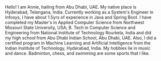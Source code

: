 
Hello! I am Annie, hailing from Abu Dhabi, UAE. My native place is Hyderabad, Telangana, India. Currently working as a System's Engineer in Infosys, I have about 1.5yrs of experience in Java and Spring Boot. I have completed my Master's in Applied Computer Science from Northwest Missouri State University, USA; B. Tech in Computer Science and Engineering from National Institute of Technology Rourkela, India and did my high school from Abu Dhabi Indian School, Abu Dhabi, UAE. Also, I did a certified program in Machine Learning and Artificial Intelligence from the Indian Institute of Technology, Hyderabad, India. 
My hobbies lie in music and dance. Badminton, chess, and swimming are some sports that I like.

<!--
**annie0sc/annie0sc** is a ✨ _special_ ✨ repository because its `README.md` (this file) appears on your GitHub profile.

Here are some ideas to get you started:

- 🔭 I’m currently working on ...
- 🌱 I’m currently learning ...
- 👯 I’m looking to collaborate on ...
- 🤔 I’m looking for help with ...
- 💬 Ask me about ...
- 📫 How to reach me: ...
- 😄 Pronouns: ...
- ⚡ Fun fact: ...
-->
